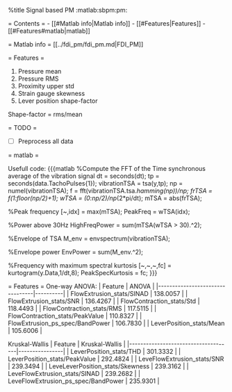 %title Signal based PM
:matlab:sbpm:pm:

= Contents =
    - [[#Matlab info|Matlab info]]
    - [[#Features|Features]]
        - [[#Features#matlab|matlab]]

= Matlab info =
[[../fdi_pm/fdi_pm.md|FDI_PM]]

= Features =
1. Pressure mean
2. Pressure RMS
3. Proximity upper std
4. Strain gauge skewness
5. Lever position shape-factor


Shape-factor = rms/mean



= TODO =
* [ ] Preprocess all data


= matlab =

Usefull code:
{{{matlab
%Compute the FFT of the Time synchronous average of the vibration signal
dt = seconds(dt);
tp = seconds(data.TachoPulses{1});
vibrationTSA = tsa(y,tp);
np = numel(vibrationTSA);
f = fft(vibrationTSA.tsa.*hamming(np))/np;
frTSA = f(1:floor(np/2)+1);
wTSA = (0:np/2)/np*(2*pi/dt);
mTSA = abs(frTSA);

%Peak frequency
[~,idx] = max(mTSA);
PeakFreq = wTSA(idx);

%Power above 30Hz
HighFreqPower = sum(mTSA(wTSA > 30).^2);

%Envelope of TSA
M_env = envspectrum(vibrationTSA);

%Envelope power
EnvPower = sum(M_env.^2);

%Frequency with maximum spectral kurtosis
[~,~,~,fc] = kurtogram(y.Data,1/dt,8);
PeakSpecKurtosis = fc;
}}}


= Features =
One-way ANOVA:
| Feature                         | ANOVA    |
|---------------------------------|----------|
| FlowExtrusion_stats/SINAD       | 138.0057 |
| FlowExtrusion_stats/SNR         | 136.4267 |
| FlowContraction_stats/Std       | 118.4493 |
| FlowContraction_stats/RMS       | 117.5115 |
| FlowContraction_stats/PeakValue | 110.8327 |
| FlowExtrusion_ps_spec/BandPower | 106.7830 |
| LeverPosition_stats/Mean        | 105.6006 |

Kruskal-Wallis
| Feature                             | Kruskal-Wallis |
|-------------------------------------|----------------|
| LeverPosition_stats/THD             | 301.3332       |
| LeverPosition_stats/PeakValue       | 292.4824       |
| LeveFlowExtrusion_stats/SNR         | 239.3494       |
| LeveLeverPosition_stats/Skewness    | 239.3162       |
| LeveFlowExtrusion_stats/SINAD       | 239.2682       |
| LeveFlowExtrusion_ps_spec/BandPower | 235.9301       |
